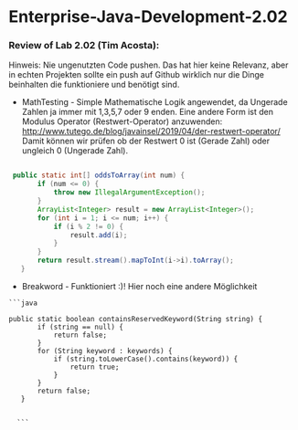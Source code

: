 # Enterprise-Java-Development-2.02

### Review of Lab 2.02 (Tim Acosta):

Hinweis: Nie ungenutzten Code pushen. Das hat hier keine Relevanz,
aber in echten Projekten sollte ein push auf Github wirklich nur die Dinge beinhalten die funktioniere und benötigt sind.

 * MathTesting - Simple Mathematische Logik angewendet, da Ungerade Zahlen ja immer mit 1,3,5,7 oder 9 enden. Eine andere Form ist den Modulus Operator (Restwert-Operator) anzuwenden: http://www.tutego.de/blog/javainsel/2019/04/der-restwert-operator/
Damit können wir prüfen ob der Restwert 0 ist (Gerade Zahl) oder ungleich 0 (Ungerade Zahl).

 ```java

  public static int[] oddsToArray(int num) {
  		if (num <= 0) {
  			throw new IllegalArgumentException();
  		}
  		ArrayList<Integer> result = new ArrayList<Integer>();
  		for (int i = 1; i <= num; i++) {
  			if (i % 2 != 0) {
  				result.add(i);
  			}
  		}
  		return result.stream().mapToInt(i->i).toArray();
  	}

   ```

   * Breakword - Funktioniert :)! Hier noch eine andere Möglichkeit

    ```java

    public static boolean containsReservedKeyword(String string) {
           if (string == null) {
               return false;
           }
           for (String keyword : keywords) {
               if (string.toLowerCase().contains(keyword)) {
                   return true;
               }
           }
           return false;
       }
  

      ```




